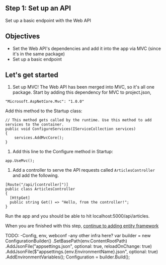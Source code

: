 ## Step 1: Set up an API 
Set up a basic endpoint with the Web API

## Objectives 
- Set the Web API's dependencies and add it into the app via MVC (since it's in the same package) 
- Set up a basic endpoint

## Let's get started

1. Set up MVC! The Web API has been merged into MVC, so it's all one package. Start by adding this dependency for MVC to project.json, 

```
"Microsoft.AspNetCore.Mvc": "1.0.0"
```

Add this method to the Startup class: 

```
// This method gets called by the runtime. Use this method to add services to the container.
public void ConfigureServices(IServiceCollection services)
{
    services.AddMvcCore();
}
```

1. Add this line to the Configure method in Startup:

```
app.UseMvc();
```

1. Add a controller to serve the API requests called `ArticlesController` and add the following. 

```
[Route("/api/[controller]")]
public class ArticlesController
{
  [HttpGet]
  public string Get() => "Hello, from the controller!";
}
```

Run the app and you should be able to hit localhost:5000/api/articles. 

When you are finished with this step, [continue to adding entity framework](https://github.com/Wyntuition/aspnetcore-workshop-kit/tree/master/03-EntityFramework)


TODO:
-Config, env, webconf
-any other infra here? 
var builder = new ConfigurationBuilder()
                .SetBasePath(env.ContentRootPath)
                .AddJsonFile("appsettings.json", optional: true, reloadOnChange: true)
                .AddJsonFile($"appsettings.{env.EnvironmentName}.json", optional: true)
                .AddEnvironmentVariables();
            Configuration = builder.Build();